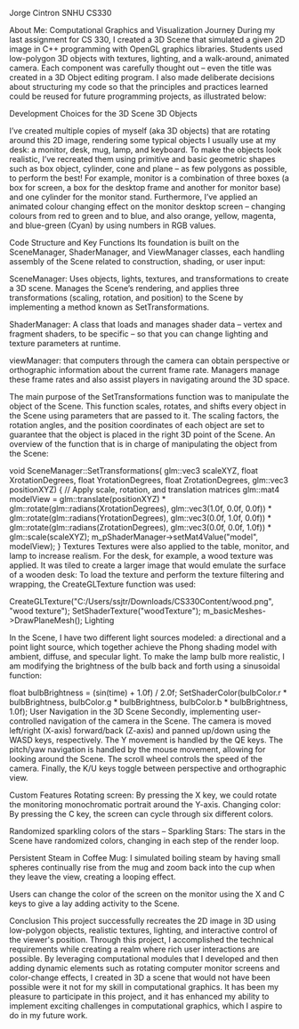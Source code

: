 Jorge Cintron
SNHU
CS330

About Me: Computational Graphics and Visualization Journey
During my last assignment for CS 330, I created a 3D Scene that simulated a given 2D image in C++ programming with OpenGL graphics libraries. Students used low-polygon 3D objects with textures, lighting, and a walk-around, animated camera. Each component was carefully thought out – even the title was created in a 3D Object editing program. I also made deliberate decisions about structuring my code so that the principles and practices learned could be reused for future programming projects, as illustrated below:

Development Choices for the 3D Scene
3D Objects

I’ve created multiple copies of myself (aka 3D objects) that are rotating around this 2D image, rendering some typical objects I usually use at my desk: a monitor, desk, mug, lamp, and keyboard. To make the objects look realistic, I’ve recreated them using primitive and basic geometric shapes such as box object, cylinder, cone and plane – as few polygons as possible, to perform the best! For example, monitor is a combination of three boxes (a box for screen, a box for the desktop frame and another for monitor base) and one cylinder for the monitor stand. Furthermore, I’ve applied an animated colour changing effect on the monitor desktop screen – changing colours from red to green and to blue, and also orange, yellow, magenta, and blue-green (Cyan) by using numbers in RGB values.

Code Structure and Key Functions
Its foundation is built on the SceneManager, ShaderManager, and ViewManager classes, each handling assembly of the Scene related to construction, shading, or user input:

SceneManager: Uses objects, lights, textures, and transformations to create a 3D scene. Manages the Scene’s rendering, and applies three transformations (scaling, rotation, and position) to the Scene by implementing a method known as SetTransformations.

ShaderManager: A class that loads and manages shader data – vertex and fragment shaders, to be specific – so that you can change lighting and texture parameters at runtime.

viewManager: that computers through the camera can obtain perspective or orthographic information about the current frame rate. Managers manage these frame rates and also assist players in navigating around the 3D space.

The main purpose of the SetTransformations function was to manipulate the object of the Scene. This function scales, rotates, and shifts every object in the Scene using parameters that are passed to it. The scaling factors, the rotation angles, and the position coordinates of each object are set to guarantee that the object is placed in the right 3D point of the Scene.
An overview of the function that is in charge of manipulating the object from the Scene:

void SceneManager::SetTransformations(
    glm::vec3 scaleXYZ,
    float XrotationDegrees,
    float YrotationDegrees,
    float ZrotationDegrees,
    glm::vec3 positionXYZ)
{
    // Apply scale, rotation, and translation matrices
    glm::mat4 modelView = glm::translate(positionXYZ) * 
                          glm::rotate(glm::radians(XrotationDegrees), glm::vec3(1.0f, 0.0f, 0.0f)) * 
                          glm::rotate(glm::radians(YrotationDegrees), glm::vec3(0.0f, 1.0f, 0.0f)) * 
                          glm::rotate(glm::radians(ZrotationDegrees), glm::vec3(0.0f, 0.0f, 1.0f)) * 
                          glm::scale(scaleXYZ);
    m_pShaderManager->setMat4Value("model", modelView);
}
Textures
Textures were also applied to the table, monitor, and lamp to increase realism. For the desk, for example, a wood texture was applied. It was tiled to create a larger image that would emulate the surface of a wooden desk: To load the texture and perform the texture filtering and wrapping, the CreateGLTexture function was used:


CreateGLTexture("C:/Users/ssjtr/Downloads/CS330Content/wood.png", "wood texture");
SetShaderTexture("woodTexture");
m_basicMeshes->DrawPlaneMesh();
Lighting

In the Scene, I have two different light sources modeled: a directional and a point light source, which together achieve the Phong shading model with ambient, diffuse, and specular light. To make the lamp bulb more realistic, I am modifying the brightness of the bulb back and forth using a sinusoidal function:

float bulbBrightness = (sin(time) + 1.0f) / 2.0f;
SetShaderColor(bulbColor.r * bulbBrightness, bulbColor.g * bulbBrightness, bulbColor.b * bulbBrightness, 1.0f);
User Navigation in the 3D Scene
Secondly, implementing user-controlled navigation of the camera in the Scene. The camera is moved left/right (X-axis) forward/back (Z-axis) and panned up/down using the WASD keys, respectively. The Y movement is handled by the QE keys. The pitch/yaw navigation is handled by the mouse movement, allowing for looking around the Scene. The scroll wheel controls the speed of the camera. Finally, the K/U keys toggle between perspective and orthographic view.

Custom Features
Rotating screen: By pressing the X key, we could rotate the monitoring monochromatic portrait around the Y-axis. Changing color: By pressing the C key, the screen can cycle through six different colors.

Randomized sparkling colors of the stars – Sparkling Stars: The stars in the Scene have randomized colors, changing in each step of the render loop.

Persistent Steam in Coffee Mug: I simulated boiling steam by having small spheres continually rise from the mug and zoom back into the cup when they leave the view, creating a looping effect.

Users can change the color of the screen on the monitor using the X and C keys to give a lay adding activity to the Scene.

Conclusion
This project successfully recreates the 2D image in 3D using low-polygon objects, realistic textures, lighting, and interactive control of the viewer's position. Through this project, I accomplished the technical requirements while creating a realm where rich user interactions are possible. By leveraging computational modules that I developed and then adding dynamic elements such as rotating computer monitor screens and color-change effects, I created in 3D a scene that would not have been possible were it not for my skill in computational graphics. It has been my pleasure to participate in this project, and it has enhanced my ability to implement exciting challenges in computational graphics, which I aspire to do in my future work.
